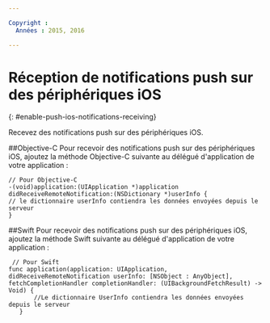 ```yaml
---

Copyright :
  Années : 2015, 2016

---
```


# Réception de notifications push sur des périphériques iOS
{: #enable-push-ios-notifications-receiving}

Recevez des notifications push sur des périphériques iOS.

##Objective-C
Pour recevoir des notifications push sur des périphériques iOS, ajoutez la méthode Objective-C suivante au délégué d'application de votre application :

```
// Pour Objective-C
-(void)application:(UIApplication *)application didReceiveRemoteNotification:(NSDictionary *)userInfo {
// le dictionnaire userInfo contiendra les données envoyées depuis le serveur
}
```

##Swift
Pour recevoir des notifications push sur des périphériques iOS, ajoutez la méthode Swift suivante au délégué d'application de votre application :

```
 // Pour Swift
func application(application: UIApplication, didReceiveRemoteNotification userInfo: [NSObject : AnyObject], fetchCompletionHandler completionHandler: (UIBackgroundFetchResult) -> Void) {
       //Le dictionnaire UserInfo contiendra les données envoyées depuis le serveur
   }
```

